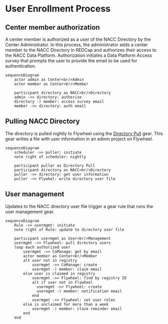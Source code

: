 # User Enrollment Process

## Center member authorization

A center member is authorized as a user of the NACC Directory by the Center Administrator.
In this process, the administrator adds a center member to the NACC Directory in REDCap and authorizes their access to the NACC Data Platform.
Authorization initiates a Data Platform Access survey that prompts the user to provide the email to be used for authentication.

```mermaid
sequenceDiagram
    actor admin as Center<br/>Admin
    actor member as Center<br/>Member

    participant directory as NACC<br/>Directory
    admin ->> directory: authorize
    directory -) member: access survey email
    member ->> directory: auth email
```

## Pulling NACC Directory

The directory is pulled nightly to Flywheel using the [Directory Pull](../pull_directory/) gear.
This gear writes a file with user information in an admin project on Flywheel.

```mermaid
sequenceDiagram
    scheduler ->> puller: initiate
    note right of scheduler: nightly

    participant puller as Directory Pull
    participant directory as NACC<br/>Directory
    puller ->> directory: get user information
    puller ->> Flywhel: write directory user file
```

## User management

Updates to the NACC directory user file trigger a gear rule that runs the user management gear.

```mermaid
sequenceDiagram
    Rule ->> usermgmt: initiate
    note right of Rule: update to directory user file

    participant usermgmt as User<br/>Management
    usermgmt ->> Flywheel: pull directory users
    loop each authorized user
        usermgmt ->> CoManage: get by email
        actor member as Center<br/>Member   
        alt user not in registry
            usermgmt ->> CoManage: create
            usermgmt -) member: claim email
        else user is claimed in registry
            usermgmt ->> Flywheel: find by registry ID
            alt if user not in Flywheel
              usermgmt ->> Flywheel: create
              usermgmt -) member: notification email
            end
            usermgmt ->> Flywheel: set user roles
        else is unclaimed for more than a week
            usermgmt -) member: claim reminder email
        end
    end
```